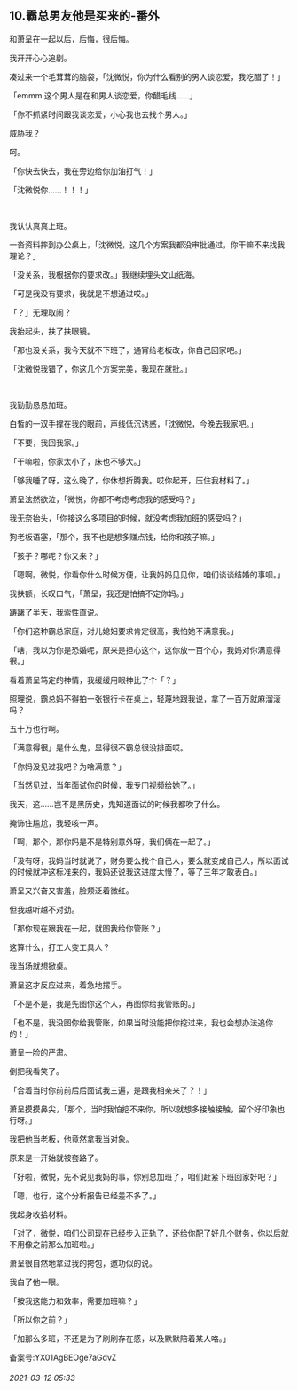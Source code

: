 ## 10.霸总男友他是买来的-番外
和萧呈在一起以后，后悔，很后悔。


我开开心心追剧。


凑过来一个毛茸茸的脑袋，「沈微悦，你为什么看别的男人谈恋爱，我吃醋了！」


「emmm 这个男人是在和男人谈恋爱，你醋毛线……」


「你不抓紧时间跟我谈恋爱，小心我也去找个男人。」


威胁我？


呵。


「你快去快去，我在旁边给你加油打气！」


「沈微悦你……！！！」


 


我认认真真上班。


一沓资料摔到办公桌上，「沈微悦，这几个方案我都没审批通过，你干嘛不来找我理论？」


「没关系，我根据你的要求改。」我继续埋头文山纸海。


「可是我没有要求，我就是不想通过哎。」


「？」无理取闹？


我抬起头，扶了扶眼镜。


「那也没关系，我今天就不下班了，通宵给老板改，你自己回家吧。」


「沈微悦我错了，你这几个方案完美，我现在就批。」


 


我勤勤恳恳加班。


白皙的一双手撑在我的眼前，声线低沉诱惑，「沈微悦，今晚去我家吧。」


「不要，我回我家。」


「干嘛啦，你家太小了，床也不够大。」


「够我睡了呀，这么晚了，你休想折腾我。哎你起开，压住我材料了。」


萧呈泫然欲泣，「微悦，你都不考虑考虑我的感受吗？」


我无奈抬头，「你接这么多项目的时候，就没考虑我加班的感受吗？」


狗老板语塞，「那个，我不也是想多赚点钱，给你和孩子嘛。」


「孩子？哪呢？你又来？」


「嗯啊。微悦，你看你什么时候方便，让我妈妈见见你，咱们谈谈结婚的事呗。」


我扶额，长叹口气，「萧呈，我还是怕搞不定你妈。」


踌躇了半天，我索性直说。


「你们这种霸总家庭，对儿媳妇要求肯定很高，我怕她不满意我。」


「嗐，我以为你是恐婚呢，原来是担心这个，这你放一百个心，我妈对你满意得很。」


看着萧呈笃定的神情，我缓缓用眼神比了个「？」


照理说，霸总妈不得拍一张银行卡在桌上，轻蔑地跟我说，拿了一百万就麻溜滚吗？


五十万也行啊。


「满意得很」是什么鬼，显得很不霸总很没排面哎。


「你妈没见过我吧？为啥满意？」


「当然见过，当年面试你的时候，我专门视频给她了。」


我天，这……岂不是黑历史，鬼知道面试的时候我都吹了什么。


掩饰住尴尬，我轻咳一声。


「啊，那个，那你妈是不是特别意外呀，我们俩在一起了。」


「没有呀，我妈当时就说了，财务要么找个自己人，要么就变成自己人，所以面试的时候就冲这标准来的，我妈还说我这进度太慢了，等了三年才敢表白。」


萧呈又兴奋又害羞，脸颊泛着微红。


但我越听越不对劲。


「那你现在跟我在一起，就图我给你管账？」


这算什么，打工人变工具人？


我当场就想掀桌。


萧呈这才反应过来，着急地摆手。


「不是不是，我是先图你这个人，再图你给我管账的。」


「也不是，我没图你给我管账，如果当时没能把你挖过来，我也会想办法追你的！」


萧呈一脸的严肃。


倒把我看笑了。


「合着当时你前前后后面试我三遍，是跟我相亲来了？！」


萧呈摸摸鼻尖，「那个，当时我怕挖不来你，所以就想多接触接触，留个好印象也行呀。」


我把他当老板，他竟然拿我当对象。


原来是一开始就被套路了。


「好啦，微悦，先不说见我妈的事，你别总加班了，咱们赶紧下班回家好吧？」


「嗯，也行，这个分析报告已经差不多了。」


我起身收拾材料。


「对了，微悦，咱们公司现在已经步入正轨了，还给你配了好几个财务，你以后就不用像之前那么加班啦。」


萧呈很自然地拿过我的挎包，邀功似的说。


我白了他一眼。


「按我这能力和效率，需要加班嘛？」


「所以你之前？」


「加那么多班，不还是为了刷刷存在感，以及默默陪着某人咯。」


备案号:YX01AgBEOge7aGdvZ


###### 2021-03-12 05:33
